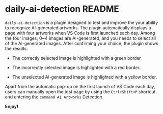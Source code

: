 # daily-ai-detection README

`daily-ai-detection` is a plugin designed to test and improve the your ability to recognize AI-generated artworks. The plugin automatically displays a page with four artworks when VS Code is first launched each day. Among the four images, 0~4 images are AI-generated, and you needs to select all of the AI-generated images. After confirming your choice, the plugin shows the results:

- The correctly selected image is highlighted with a green border.

- The incorrectly selected image is highlighted with a red border.

- The unselected AI-generated image is highlighted with a yellow border.

Apart from the automatic pop-up on the first launch of VS Code each day, users can manually open the test page by using the `Ctrl+Shift+P` shortcut and entering the `command AI Artworks` Detection.

**Enjoy!**
